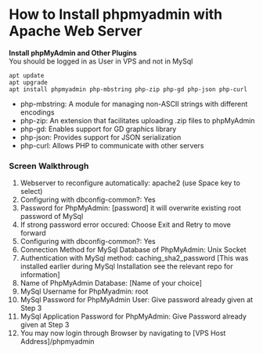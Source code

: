 # **How to Install phpmyadmin with Apache Web Server**   

**Install phpMyAdmin and Other Plugins**   
You should be logged in as User in VPS and not in MySql  
```console
apt update  
apt upgrade  
apt install phpmyadmin php-mbstring php-zip php-gd php-json php-curl  
```
- php-mbstring: A module for managing non-ASCII strings with different encodings  
- php-zip: An extension that facilitates uploading .zip files to phpMyAdmin  
- php-gd: Enables support for GD graphics library  
- php-json: Provides support for JSON serialization  
- php-curl: Allows PHP to communicate with other servers  

### **Screen Walkthrough**  
1. Webserver to reconfigure automatically: apache2 (use Space key to select)
2. Configuring with dbconfig-common?: Yes
3. Password for PhpMyAdmin: [password] it will overwrite existing root password of MySql
4. If strong password error occured: Choose Exit and Retry to move forward
5. Configuring with dbconfig-common?: Yes
6. Connection Method for MySql Database of PhpMyAdmin: Unix Socket
7. Authentication with MySql method: caching_sha2_password [This was installed earlier during MySql Installation see the relevant repo for information]
8. Name of PhpMyAdmin Database: [Name of your choice]
9. MySql Username for PhpMyadmin: root
10. MySql Password for PhpMyAdmin User: Give password already given at Step 3
11. MySql Application Password for PhpMyAdmin: Give Password already given at Step 3    
12. You may now login through Browser by navigating to [VPS Host Address]/phpmyadmin